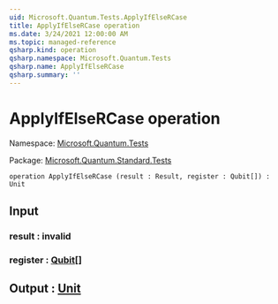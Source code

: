 ```yaml
---
uid: Microsoft.Quantum.Tests.ApplyIfElseRCase
title: ApplyIfElseRCase operation
ms.date: 3/24/2021 12:00:00 AM
ms.topic: managed-reference
qsharp.kind: operation
qsharp.namespace: Microsoft.Quantum.Tests
qsharp.name: ApplyIfElseRCase
qsharp.summary: ''
---
```


# ApplyIfElseRCase operation

Namespace: [Microsoft.Quantum.Tests](xref:Microsoft.Quantum.Tests)

Package: [Microsoft.Quantum.Standard.Tests](https://nuget.org/packages/Microsoft.Quantum.Standard.Tests)




```qsharp
operation ApplyIfElseRCase (result : Result, register : Qubit[]) : Unit
```


## Input

### result : __invalid<Result>__




### register : [Qubit](xref:microsoft.quantum.lang-ref.qubit)[]





## Output : [Unit](xref:microsoft.quantum.lang-ref.unit)

